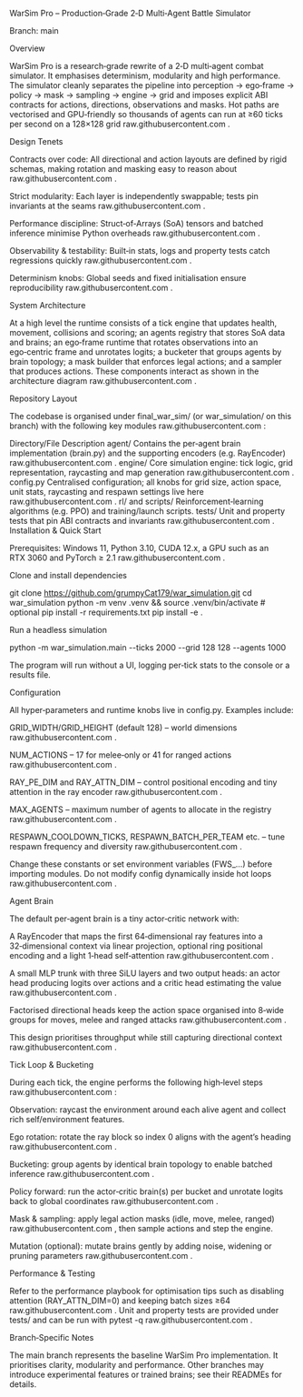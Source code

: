WarSim Pro – Production‑Grade 2‑D Multi‑Agent Battle Simulator

Branch: main

Overview

WarSim Pro is a research‑grade rewrite of a 2‑D multi‑agent combat simulator. It emphasises determinism, modularity and high performance. The simulator cleanly separates the pipeline into perception → ego‑frame → policy → mask → sampling → engine → grid and imposes explicit ABI contracts for actions, directions, observations and masks. Hot paths are vectorised and GPU‑friendly so thousands of agents can run at ≥60 ticks per second on a 128×128 grid
raw.githubusercontent.com
.

Design Tenets

Contracts over code: All directional and action layouts are defined by rigid schemas, making rotation and masking easy to reason about
raw.githubusercontent.com
.

Strict modularity: Each layer is independently swappable; tests pin invariants at the seams
raw.githubusercontent.com
.

Performance discipline: Struct‑of‑Arrays (SoA) tensors and batched inference minimise Python overheads
raw.githubusercontent.com
.

Observability & testability: Built‑in stats, logs and property tests catch regressions quickly
raw.githubusercontent.com
.

Determinism knobs: Global seeds and fixed initialisation ensure reproducibility
raw.githubusercontent.com
.

System Architecture

At a high level the runtime consists of a tick engine that updates health, movement, collisions and scoring; an agents registry that stores SoA data and brains; an ego‑frame runtime that rotates observations into an ego‑centric frame and unrotates logits; a bucketer that groups agents by brain topology; a mask builder that enforces legal actions; and a sampler that produces actions. These components interact as shown in the architecture diagram
raw.githubusercontent.com
.

Repository Layout

The codebase is organised under final_war_sim/ (or war_simulation/ on this branch) with the following key modules
raw.githubusercontent.com
:

Directory/File	Description
agent/	Contains the per‑agent brain implementation (brain.py) and the supporting encoders (e.g. RayEncoder)
raw.githubusercontent.com
.
engine/	Core simulation engine: tick logic, grid representation, raycasting and map generation
raw.githubusercontent.com
.
config.py	Centralised configuration; all knobs for grid size, action space, unit stats, raycasting and respawn settings live here
raw.githubusercontent.com
.
rl/ and scripts/	Reinforcement‑learning algorithms (e.g. PPO) and training/launch scripts.
tests/	Unit and property tests that pin ABI contracts and invariants
raw.githubusercontent.com
.
Installation & Quick Start

Prerequisites: Windows 11, Python 3.10, CUDA 12.x, a GPU such as an RTX 3060 and PyTorch ≥ 2.1
raw.githubusercontent.com
.

Clone and install dependencies

git clone https://github.com/grumpyCat179/war_simulation.git
cd war_simulation
python -m venv .venv && source .venv/bin/activate  # optional
pip install -r requirements.txt
pip install -e .


Run a headless simulation

python -m war_simulation.main --ticks 2000 --grid 128 128 --agents 1000


The program will run without a UI, logging per‑tick stats to the console or a results file.

Configuration

All hyper‑parameters and runtime knobs live in config.py. Examples include:

GRID_WIDTH/GRID_HEIGHT (default 128) – world dimensions
raw.githubusercontent.com
.

NUM_ACTIONS – 17 for melee‐only or 41 for ranged actions
raw.githubusercontent.com
.

RAY_PE_DIM and RAY_ATTN_DIM – control positional encoding and tiny attention in the ray encoder
raw.githubusercontent.com
.

MAX_AGENTS – maximum number of agents to allocate in the registry
raw.githubusercontent.com
.

RESPAWN_COOLDOWN_TICKS, RESPAWN_BATCH_PER_TEAM etc. – tune respawn frequency and diversity
raw.githubusercontent.com
.

Change these constants or set environment variables (FWS_…) before importing modules. Do not modify config dynamically inside hot loops
raw.githubusercontent.com
.

Agent Brain

The default per‑agent brain is a tiny actor‑critic network with:

A RayEncoder that maps the first 64‑dimensional ray features into a 32‑dimensional context via linear projection, optional ring positional encoding and a light 1‑head self‑attention
raw.githubusercontent.com
.

A small MLP trunk with three SiLU layers and two output heads: an actor head producing logits over actions and a critic head estimating the value
raw.githubusercontent.com
.

Factorised directional heads keep the action space organised into 8‑wide groups for moves, melee and ranged attacks
raw.githubusercontent.com
.

This design prioritises throughput while still capturing directional context
raw.githubusercontent.com
.

Tick Loop & Bucketing

During each tick, the engine performs the following high‑level steps
raw.githubusercontent.com
:

Observation: raycast the environment around each alive agent and collect rich self/environment features.

Ego rotation: rotate the ray block so index 0 aligns with the agent’s heading
raw.githubusercontent.com
.

Bucketing: group agents by identical brain topology to enable batched inference
raw.githubusercontent.com
.

Policy forward: run the actor‑critic brain(s) per bucket and unrotate logits back to global coordinates
raw.githubusercontent.com
.

Mask & sampling: apply legal action masks (idle, move, melee, ranged)
raw.githubusercontent.com
, then sample actions and step the engine.

Mutation (optional): mutate brains gently by adding noise, widening or pruning parameters
raw.githubusercontent.com
.

Performance & Testing

Refer to the performance playbook for optimisation tips such as disabling attention (RAY_ATTN_DIM=0) and keeping batch sizes ≥64
raw.githubusercontent.com
. Unit and property tests are provided under tests/ and can be run with pytest -q
raw.githubusercontent.com
.

Branch‑Specific Notes

The main branch represents the baseline WarSim Pro implementation. It prioritises clarity, modularity and performance. Other branches may introduce experimental features or trained brains; see their READMEs for details.
